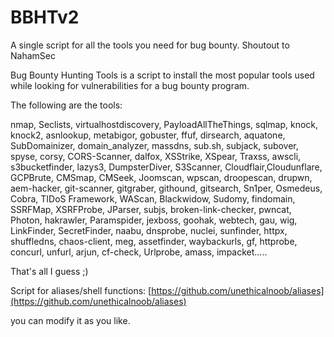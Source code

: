 # BBHTv2
A single script for all the  tools you need for bug bounty.
Shoutout to NahamSec

Bug Bounty Hunting Tools is a script to install the most popular tools used while looking for vulnerabilities for a bug bounty program.

The following are the tools:

nmap, Seclists, virtualhostdiscovery, PayloadAllTheThings, sqlmap, knock, knock2, asnlookup, metabigor, gobuster, ffuf, dirsearch, aquatone, SubDomainizer, domain_analyzer, massdns, sub.sh, subjack, subover, spyse, corsy, CORS-Scanner, dalfox, XSStrike, XSpear, Traxss, awscli, s3bucketfinder, lazys3, DumpsterDiver, S3Scanner, Cloudflair,Cloudunflare, GCPBrute, CMSmap, CMSeek, Joomscan, wpscan, droopescan, drupwn, aem-hacker, git-scanner, gitgraber, githound, gitsearch, Sn1per, Osmedeus, Cobra, TIDoS Framework, WAScan, Blackwidow, Sudomy, findomain, SSRFMap, XSRFProbe, JParser, subjs, broken-link-checker, pwncat, Photon, hakrawler, Paramspider, jexboss, goohak, webtech, gau, wig, LinkFinder, SecretFinder, naabu, dnsprobe, nuclei, sunfinder, httpx, shuffledns, chaos-client, meg, assetfinder, waybackurls, gf, httprobe, concurl, unfurl, arjun, cf-check, Urlprobe, amass, impacket.....

That's all I guess ;) 

Script for aliases/shell functions: [https://github.com/unethicalnoob/aliases](https://github.com/unethicalnoob/aliases)

you can modify it as you like.
